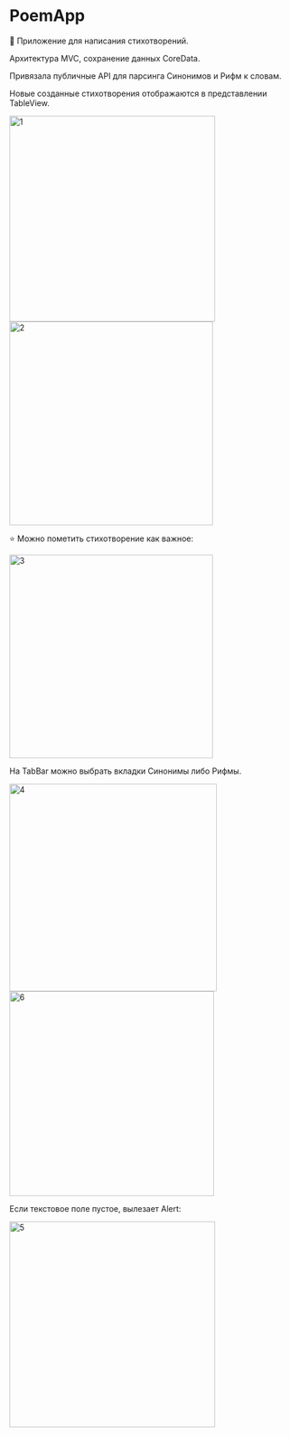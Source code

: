 # PoemApp

📝 Приложение для написания стихотворений.

Архитектура MVC, сохранение данных CoreData.

Привязала публичные API для парсинга Синонимов и Рифм к словам.

Новые созданные стихотворения отображаются в представлении TableView.


<img width="364" alt="1" src="https://user-images.githubusercontent.com/90995165/183964140-7c845c84-83d0-4651-983f-ae69a446d548.png">
<img width="360" alt="2" src="https://user-images.githubusercontent.com/90995165/183964149-b73f4777-8a6e-431e-86d7-a2cc2ea29505.png">


⭐️ Можно пометить стихотворение как важное:

<img width="360" alt="3" src="https://user-images.githubusercontent.com/90995165/183964185-156cd46d-5fde-4865-8ced-e37525753554.png">


На TabBar можно выбрать вкладки Синонимы либо Рифмы.

<img width="367" alt="4" src="https://user-images.githubusercontent.com/90995165/183964287-e24dc663-599a-479e-8a7a-a4ad054fc778.png">
<img width="362" alt="6" src="https://user-images.githubusercontent.com/90995165/183964294-c063335e-617a-488c-8418-7e638efb4d03.png">


Если текстовое поле пустое, вылезает Alert:

<img width="364" alt="5" src="https://user-images.githubusercontent.com/90995165/183964331-50af055a-d81f-44c9-bfae-1246215cbac9.png">


